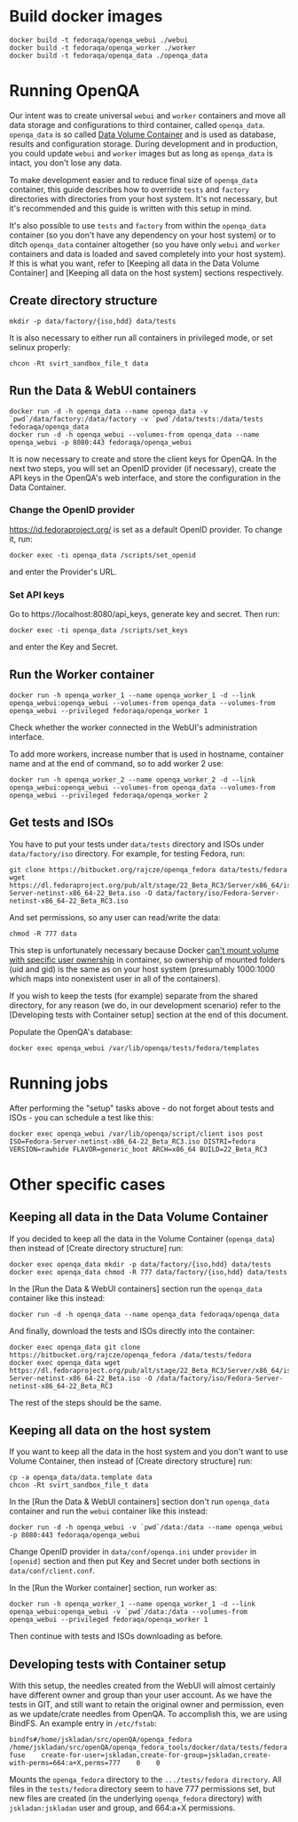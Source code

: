 # Build docker images

    docker build -t fedoraqa/openqa_webui ./webui
    docker build -t fedoraqa/openqa_worker ./worker
    docker build -t fedoraqa/openqa_data ./openqa_data

# Running OpenQA

Our intent was to create universal `webui` and `worker` containers and move all data storage and configurations to third container,
called `openqa_data`. `openqa_data` is so called [Data Volume Container](http://docs.docker.com/userguide/dockervolumes/#creating-and-mounting-a-data-volume-container)
and is used as database, results and configuration storage. During development and in production, you could update `webui` and `worker` images
but as long as `openqa_data` is intact, you don't lose any data.

To make development easier and to reduce final size of `openqa_data` container, this guide describes how to override `tests` and `factory` directories
with directories from your host system. It's not necessary, but it's recommended and this guide is written with this setup in mind.

It's also possible to use `tests` and `factory` from within the `openqa_data` container (so you don't have any dependency on your host system) or
to ditch `openqa_data` container altogether (so you have only `webui` and `worker` containers and data is loaded and saved completely into your host
system). If this is what you want, refer to [Keeping all data in the Data Volume Container] and [Keeping all data on the host system] sections respectively.

## Create directory structure

    mkdir -p data/factory/{iso,hdd} data/tests

It is also necessary to either run all containers in privileged mode, or set selinux properly:

    chcon -Rt svirt_sandbox_file_t data

## Run the Data & WebUI containers

    docker run -d -h openqa_data --name openqa_data -v `pwd`/data/factory:/data/factory -v `pwd`/data/tests:/data/tests fedoraqa/openqa_data
    docker run -d -h openqa_webui --volumes-from openqa_data --name openqa_webui -p 8080:443 fedoraqa/openqa_webui

It is now necessary to create and store the client keys for OpenQA. In the next two steps, you will set an OpenID provider (if necessary),
create the API keys in the OpenQA's web interface, and store the configuration in the Data Container.

### Change the OpenID provider

https://id.fedoraproject.org/ is set as a default OpenID provider. To change it, run:

    docker exec -ti openqa_data /scripts/set_openid

and enter the Provider's URL.

### Set API keys

Go to https://localhost:8080/api_keys, generate key and secret. Then run:

    docker exec -ti openqa_data /scripts/set_keys

and enter the Key and Secret.

## Run the Worker container

    docker run -h openqa_worker_1 --name openqa_worker_1 -d --link openqa_webui:openqa_webui --volumes-from openqa_data --volumes-from openqa_webui --privileged fedoraqa/openqa_worker 1

Check whether the worker connected in the WebUI's administration interface.

To add more workers, increase number that is used in hostname, container name and at the end of command, so to add worker 2 use:

    docker run -h openqa_worker_2 --name openqa_worker_2 -d --link openqa_webui:openqa_webui --volumes-from openqa_data --volumes-from openqa_webui --privileged fedoraqa/openqa_worker 2

## Get tests and ISOs

You have to put your tests under `data/tests` directory and ISOs under `data/factory/iso` directory. For example, for testing Fedora, run:

    git clone https://bitbucket.org/rajcze/openqa_fedora data/tests/fedora
    wget https://dl.fedoraproject.org/pub/alt/stage/22_Beta_RC3/Server/x86_64/iso/Fedora-Server-netinst-x86_64-22_Beta.iso -O data/factory/iso/Fedora-Server-netinst-x86_64-22_Beta_RC3.iso

And set permissions, so any user can read/write the data:

    chmod -R 777 data

This step is unfortunately necessary because Docker [can't mount volume with specific user ownership](https://github.com/docker/docker/issues/7198) in container, so ownership of mounted folders (uid and gid) is the same as on your host system (presumably 1000:1000 which maps into nonexistent user in all of the containers).

If you wish to keep the tests (for example) separate from the shared directory, for any reason (we do, in our development scenario) refer to the [Developing tests with Container setup] section at the end of this document.

Populate the OpenQA's database:

    docker exec openqa_webui /var/lib/openqa/tests/fedora/templates


# Running jobs

After performing the "setup" tasks above - do not forget about tests and ISOs - you can schedule a test like this:

    docker exec openqa_webui /var/lib/openqa/script/client isos post ISO=Fedora-Server-netinst-x86_64-22_Beta_RC3.iso DISTRI=fedora VERSION=rawhide FLAVOR=generic_boot ARCH=x86_64 BUILD=22_Beta_RC3

# Other specific cases

## Keeping all data in the Data Volume Container

If you decided to keep all the data in the Volume Container (`openqa_data`) then instead of [Create directory structure] run:

    docker exec openqa_data mkdir -p data/factory/{iso,hdd} data/tests
    docker exec openqa_data chmod -R 777 data/factory/{iso,hdd} data/tests

In the [Run the Data & WebUI containers] section run the `openqa_data` container like this instead:

    docker run -d -h openqa_data --name openqa_data fedoraqa/openqa_data

And finally, download the tests and ISOs directly into the container:

    docker exec openqa_data git clone https://bitbucket.org/rajcze/openqa_fedora /data/tests/fedora
    docker exec openqa_data wget https://dl.fedoraproject.org/pub/alt/stage/22_Beta_RC3/Server/x86_64/iso/Fedora-Server-netinst-x86_64-22_Beta.iso -O /data/factory/iso/Fedora-Server-netinst-x86_64-22_Beta_RC3

The rest of the steps should be the same.

## Keeping all data on the host system

If you want to keep all the data in the host system and you don't want to use Volume Container, then instead of [Create directory structure] run:

    cp -a openqa_data/data.template data
    chcon -Rt svirt_sandbox_file_t data

In the [Run the Data & WebUI containers] section don't run `openqa_data` container and run the `webui` container like this instead:

    docker run -d -h openqa_webui -v `pwd`/data:/data --name openqa_webui -p 8080:443 fedoraqa/openqa_webui

Change OpenID provider in `data/conf/openqa.ini` under `provider` in `[openid]` section and then put Key and Secret under
both sections in `data/conf/client.conf`.

In the [Run the Worker container] section, run worker as:

    docker run -h openqa_worker_1 --name openqa_worker_1 -d --link openqa_webui:openqa_webui -v `pwd`/data:/data --volumes-from openqa_webui --privileged fedoraqa/openqa_worker 1

Then continue with tests and ISOs downloading as before.

## Developing tests with Container setup

With this setup, the needles created from the WebUI will almost certainly have different owner and group than your user account.
As we have the tests in GIT, and still want to retain the original owner and permission, even as we update/crate needles from OpenQA.
To accomplish this, we are using BindFS. An example entry in `/etc/fstab`:

    bindfs#/home/jskladan/src/openQA/openqa_fedora    /home/jskladan/src/openQA/openqa_fedora_tools/docker/data/tests/fedora    fuse    create-for-user=jskladan,create-for-group=jskladan,create-with-perms=664:a+X,perms=777    0    0

Mounts the `openqa_fedora` directory to the `.../tests/fedora directory`. All files in the `tests/fedora` directory seem to have 777 permissions set, but new files are created (in the underlying `openqa_fedora` directory) with `jskladan:jskladan` user and group, and 664:a+X permissions.
